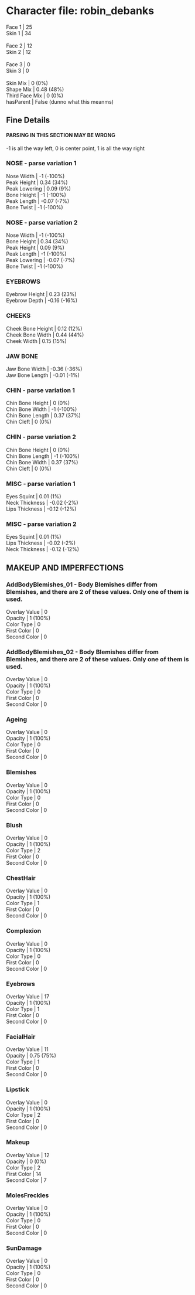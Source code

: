 # Character file: robin_debanks<br>
Face 1 | 25<br>
Skin 1 | 34<br>
<br>
Face 2 | 12<br>
Skin 2 | 12<br>
<br>
Face 3 | 0<br>
Skin 3 | 0<br>
<br>
Skin Mix | 0 (0%)<br>
Shape Mix | 0.48 (48%)<br>
Third Face Mix | 0 (0%)<br>
hasParent | False (dunno what this meanms)<br>
## Fine Details<br>
#### PARSING IN THIS SECTION MAY BE WRONG<br>
-1 is all the way left, 0 is center point, 1 is all the way right<br>
### NOSE - parse variation 1<br>
Nose Width | -1 (-100%)<br>
Peak Height | 0.34 (34%)<br>
Peak Lowering | 0.09 (9%)<br>
Bone Height | -1 (-100%)<br>
Peak Length | -0.07 (-7%)<br>
Bone Twist | -1 (-100%)<br>
### NOSE - parse variation 2<br>
Nose Width | -1 (-100%)<br>
Bone Height | 0.34 (34%)<br>
Peak Height | 0.09 (9%)<br>
Peak Length | -1 (-100%)<br>
Peak Lowering | -0.07 (-7%)<br>
Bone Twist | -1 (-100%)<br>
### EYEBROWS<br>
Eyebrow Height | 0.23 (23%)<br>
Eyebrow Depth | -0.16 (-16%)<br>
### CHEEKS<br>
Cheek Bone Height | 0.12 (12%)<br>
Cheek Bone Width | 0.44 (44%)<br>
Cheek Width | 0.15 (15%)<br>
### JAW BONE<br>
Jaw Bone Width | -0.36 (-36%)<br>
Jaw Bone Length | -0.01 (-1%)<br>
### CHIN - parse variation 1<br>
Chin Bone Height | 0 (0%)<br>
Chin Bone Width | -1 (-100%)<br>
Chin Bone Length | 0.37 (37%)<br>
Chin Cleft | 0 (0%)<br>
### CHIN - parse variation 2<br>
Chin Bone Height | 0 (0%)<br>
Chin Bone Length | -1 (-100%)<br>
Chin Bone Width | 0.37 (37%)<br>
Chin Cleft | 0 (0%)<br>
### MISC - parse variation 1<br>
Eyes Squint | 0.01 (1%)<br>
Neck Thickness | -0.02 (-2%)<br>
Lips Thickness | -0.12 (-12%)<br>
### MISC - parse variation 2<br>
Eyes Squint | 0.01 (1%)<br>
Lips Thickness | -0.02 (-2%)<br>
Neck Thickness | -0.12 (-12%)<br>
## MAKEUP AND IMPERFECTIONS<br>
### AddBodyBlemishes_01 - Body Blemishes differ from Blemishes, and there are 2 of these values. Only one of them is used.<br>
Overlay Value | 0<br>
Opacity | 1 (100%)<br>
Color Type | 0<br>
First Color | 0<br>
Second Color | 0<br>
### AddBodyBlemishes_02 - Body Blemishes differ from Blemishes, and there are 2 of these values. Only one of them is used.<br>
Overlay Value | 0<br>
Opacity | 1 (100%)<br>
Color Type | 0<br>
First Color | 0<br>
Second Color | 0<br>
### Ageing<br>
Overlay Value | 0<br>
Opacity | 1 (100%)<br>
Color Type | 0<br>
First Color | 0<br>
Second Color | 0<br>
### Blemishes<br>
Overlay Value | 0<br>
Opacity | 1 (100%)<br>
Color Type | 0<br>
First Color | 0<br>
Second Color | 0<br>
### Blush<br>
Overlay Value | 0<br>
Opacity | 1 (100%)<br>
Color Type | 2<br>
First Color | 0<br>
Second Color | 0<br>
### ChestHair<br>
Overlay Value | 0<br>
Opacity | 1 (100%)<br>
Color Type | 1<br>
First Color | 0<br>
Second Color | 0<br>
### Complexion<br>
Overlay Value | 0<br>
Opacity | 1 (100%)<br>
Color Type | 0<br>
First Color | 0<br>
Second Color | 0<br>
### Eyebrows<br>
Overlay Value | 17<br>
Opacity | 1 (100%)<br>
Color Type | 1<br>
First Color | 0<br>
Second Color | 0<br>
### FacialHair<br>
Overlay Value | 11<br>
Opacity | 0.75 (75%)<br>
Color Type | 1<br>
First Color | 0<br>
Second Color | 0<br>
### Lipstick<br>
Overlay Value | 0<br>
Opacity | 1 (100%)<br>
Color Type | 2<br>
First Color | 0<br>
Second Color | 0<br>
### Makeup<br>
Overlay Value | 12<br>
Opacity | 0 (0%)<br>
Color Type | 2<br>
First Color | 14<br>
Second Color | 7<br>
### MolesFreckles<br>
Overlay Value | 0<br>
Opacity | 1 (100%)<br>
Color Type | 0<br>
First Color | 0<br>
Second Color | 0<br>
### SunDamage<br>
Overlay Value | 0<br>
Opacity | 1 (100%)<br>
Color Type | 0<br>
First Color | 0<br>
Second Color | 0<br>
